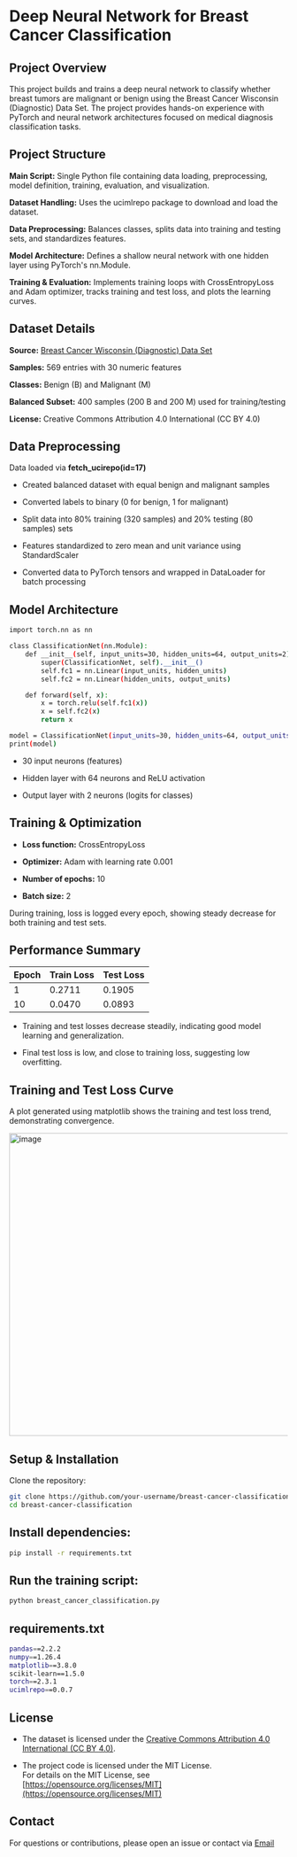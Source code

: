 # Deep Neural Network for Breast Cancer Classification

## Project Overview

This project builds and trains a deep neural network to classify whether breast tumors are malignant or benign using the Breast Cancer Wisconsin (Diagnostic) Data Set. The project provides hands-on experience with PyTorch and neural network architectures focused on medical diagnosis classification tasks.

## Project Structure

**Main Script:** Single Python file containing data loading, preprocessing, model definition, training, evaluation, and visualization.

**Dataset Handling:** Uses the ucimlrepo package to download and load the dataset.

**Data Preprocessing:** Balances classes, splits data into training and testing sets, and standardizes features.

**Model Architecture:** Defines a shallow neural network with one hidden layer using PyTorch's nn.Module.

**Training & Evaluation:** Implements training loops with CrossEntropyLoss and Adam optimizer, tracks training and test loss, and plots the learning curves.

## Dataset Details

**Source:** [Breast Cancer Wisconsin (Diagnostic) Data Set](https://archive.ics.uci.edu/dataset/17/breast+cancer+wisconsin+diagnostic)

**Samples:** 569 entries with 30 numeric features

**Classes:** Benign (B) and Malignant (M)

**Balanced Subset:** 400 samples (200 B and 200 M) used for training/testing

**License:** Creative Commons Attribution 4.0 International (CC BY 4.0)

## Data Preprocessing

Data loaded via **fetch_ucirepo(id=17)**

- Created balanced dataset with equal benign and malignant samples

- Converted labels to binary (0 for benign, 1 for malignant)

- Split data into 80% training (320 samples) and 20% testing (80 samples) sets

- Features standardized to zero mean and unit variance using StandardScaler

- Converted data to PyTorch tensors and wrapped in DataLoader for batch processing

## Model Architecture

```bash
import torch.nn as nn

class ClassificationNet(nn.Module):
    def __init__(self, input_units=30, hidden_units=64, output_units=2):
        super(ClassificationNet, self).__init__()
        self.fc1 = nn.Linear(input_units, hidden_units)
        self.fc2 = nn.Linear(hidden_units, output_units)

    def forward(self, x):
        x = torch.relu(self.fc1(x))
        x = self.fc2(x)
        return x

model = ClassificationNet(input_units=30, hidden_units=64, output_units=2)
print(model)
```
- 30 input neurons (features)

- Hidden layer with 64 neurons and ReLU activation

- Output layer with 2 neurons (logits for classes)

##  Training & Optimization

- **Loss function:** CrossEntropyLoss

- **Optimizer:** Adam with learning rate 0.001

- **Number of epochs:** 10

- **Batch size:** 2

During training, loss is logged every epoch, showing steady decrease for both training and test sets.

## Performance Summary

| Epoch | Train Loss | Test Loss |
|-------|------------|-----------|
| 1     | 0.2711     | 0.1905    |
| 10    | 0.0470     | 0.0893    |

- Training and test losses decrease steadily, indicating good model learning and generalization.

- Final test loss is low, and close to training loss, suggesting low overfitting.

## Training and Test Loss Curve

A plot generated using matplotlib shows the training and test loss trend, demonstrating convergence.

<img width="855" height="547" alt="image" src="https://github.com/user-attachments/assets/1a9f9b7b-38f0-4c8d-8c69-84310ccbac92" />

## Setup & Installation

Clone the repository:

```bash
git clone https://github.com/your-username/breast-cancer-classification.git
cd breast-cancer-classification
```

## Install dependencies:

```bash
pip install -r requirements.txt
```

## Run the training script:

```bash
python breast_cancer_classification.py
```

## requirements.txt
```bash
pandas==2.2.2
numpy==1.26.4
matplotlib==3.8.0
scikit-learn==1.5.0
torch==2.3.1
ucimlrepo==0.0.7
```

## License

- The dataset is licensed under the [Creative Commons Attribution 4.0 International (CC BY 4.0)](https://creativecommons.org/licenses/by/4.0/).

- The project code is licensed under the MIT License.  
  For details on the MIT License, see [https://opensource.org/licenses/MIT](https://opensource.org/licenses/MIT)

## Contact

For questions or contributions, please open an issue or contact via [Email](mailto:olwinchristian@gmail.com)
